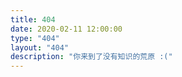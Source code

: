```yaml
---
title: 404
date: 2020-02-11 12:00:00
type: "404"
layout: "404"
description: "你来到了没有知识的荒原 :("
---
```

